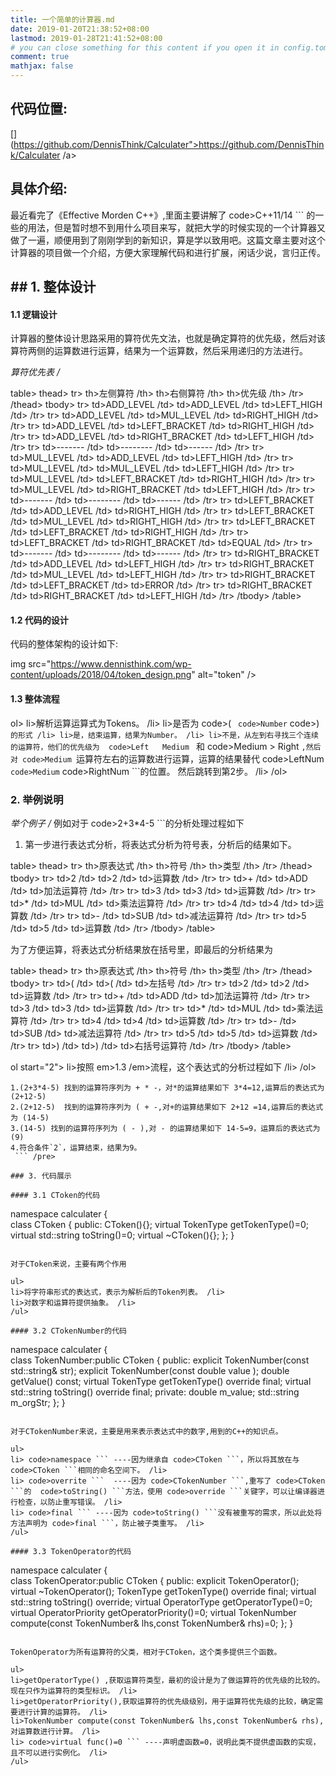 ```yaml
---
title: 一个简单的计算器.md
date: 2019-01-20T21:38:52+08:00
lastmod: 2019-01-28T21:41:52+08:00
# you can close something for this content if you open it in config.toml.
comment: true
mathjax: false
---
```



## 代码位置:    

[](https://github.com/DennisThink/Calculater">https://github.com/DennisThink/Calculater /a>

## 具体介绍:    

最近看完了《Effective Morden C++》,里面主要讲解了  code>C++11/14 ``` 的一些的用法，但是暂时想不到用什么项目来写，就把大学的时候实现的一个计算器又做了一遍，顺便用到了刚刚学到的新知识，算是学以致用吧。这篇文章主要对这个计算器的项目做一个介绍，方便大家理解代码和进行扩展，闲话少说，言归正传。

## ## 1. 整体设计    

#### 1.1 逻辑设计    

计算器的整体设计思路采用的算符优先文法，也就是确定算符的优先级，然后对该算符两侧的运算数进行运算，结果为一个运算数，然后采用递归的方法进行。

 *算符优先表 /*

 table>
 thead>
 tr>
   th>左侧算符 /th>
   th>右侧算符 /th>
   th>优先级 /th>
 /tr>
 /thead>
 tbody>
 tr>
   td>ADD_LEVEL /td>
   td>ADD_LEVEL /td>
   td>LEFT_HIGH /td>
 /tr>
 tr>
   td>ADD_LEVEL /td>
   td>MUL_LEVEL /td>
   td>RIGHT_HIGH /td>
 /tr>
 tr>
   td>ADD_LEVEL /td>
   td>LEFT_BRACKET /td>
   td>RIGHT_HIGH /td>
 /tr>
 tr>
   td>ADD_LEVEL /td>
   td>RIGHT_BRACKET /td>
   td>LEFT_HIGH /td>
 /tr>
 tr>
   td>------- /td>
   td>-------- /td>
   td>------ /td>
 /tr>
 tr>
   td>MUL_LEVEL /td>
   td>ADD_LEVEL /td>
   td>LEFT_HIGH /td>
 /tr>
 tr>
   td>MUL_LEVEL /td>
   td>MUL_LEVEL /td>
   td>LEFT_HIGH /td>
 /tr>
 tr>
   td>MUL_LEVEL /td>
   td>LEFT_BRACKET /td>
   td>RIGHT_HIGH /td>
 /tr>
 tr>
   td>MUL_LEVEL /td>
   td>RIGHT_BRACKET /td>
   td>LEFT_HIGH /td>
 /tr>
 tr>
   td>------- /td>
   td>-------- /td>
   td>------ /td>
 /tr>
 tr>
   td>LEFT_BRACKET /td>
   td>ADD_LEVEL /td>
   td>RIGHT_HIGH /td>
 /tr>
 tr>
   td>LEFT_BRACKET /td>
   td>MUL_LEVEL /td>
   td>RIGHT_HIGH /td>
 /tr>
 tr>
   td>LEFT_BRACKET /td>
   td>LEFT_BRACKET /td>
   td>RIGHT_HIGH /td>
 /tr>
 tr>
   td>LEFT_BRACKET /td>
   td>RIGHT_BRACKET /td>
   td>EQUAL /td>
 /tr>
 tr>
   td>------- /td>
   td>-------- /td>
   td>------ /td>
 /tr>
 tr>
   td>RIGHT_BRACKET /td>
   td>ADD_LEVEL /td>
   td>LEFT_HIGH /td>
 /tr>
 tr>
   td>RIGHT_BRACKET /td>
   td>MUL_LEVEL /td>
   td>LEFT_HIGH /td>
 /tr>
 tr>
   td>RIGHT_BRACKET /td>
   td>LEFT_BRACKET /td>
   td>ERROR /td>
 /tr>
 tr>
   td>RIGHT_BRACKET /td>
   td>RIGHT_BRACKET /td>
   td>LEFT_HIGH /td>
 /tr>
 /tbody>
 /table>

#### 1.2 代码的设计    

代码的整体架构的设计如下:

 img src="https://www.dennisthink.com/wp-content/uploads/2018/04/token_design.png" alt="token" />

#### 1.3 整体流程    

 ol>
 li>解析运算运算式为Tokens。 /li>
 li>是否为 code>( ```  code>Number ```  code>) ```的形式 /li>
 li>是，结束运算，结果为Number。 /li>
 li>不是，从左到右寻找三个连续的运算符，他们的优先级为  code>Left   Medium ``` 和  code>Medium > Right ```,然后对 code>Medium ```运算符左右的运算数进行运算，运算的结果替代  code>LeftNum ```  code>Medium ```  code>RightNum ```的位置。
然后跳转到第2步。 /li>
 /ol>

### 2. 举例说明    

 *举个例子 /*
例如对于  code>2+3*4-5 ```的分析处理过程如下
1. 第一步进行表达式分析，将表达式分析为符号表，分析后的结果如下。

 table>
 thead>
 tr>
   th>原表达式 /th>
   th>符号 /th>
   th>类型 /th>
 /tr>
 /thead>
 tbody>
 tr>
   td>2 /td>
   td>2 /td>
   td>运算数 /td>
 /tr>
 tr>
   td>+ /td>
   td>ADD /td>
   td>加法运算符 /td>
 /tr>
 tr>
   td>3 /td>
   td>3 /td>
   td>运算数 /td>
 /tr>
 tr>
   td>* /td>
   td>MUL /td>
   td>乘法运算符 /td>
 /tr>
 tr>
   td>4 /td>
   td>4 /td>
   td>运算数 /td>
 /tr>
 tr>
   td>- /td>
   td>SUB /td>
   td>减法运算符 /td>
 /tr>
 tr>
   td>5 /td>
   td>5 /td>
   td>运算数 /td>
 /tr>
 /tbody>
 /table>

为了方便运算，将表达式分析结果放在括号里，即最后的分析结果为

 table>
 thead>
 tr>
   th>原表达式 /th>
   th>符号 /th>
   th>类型 /th>
 /tr>
 /thead>
 tbody>
 tr>
   td>( /td>
   td>( /td>
   td>左括号 /td>
 /tr>
 tr>
   td>2 /td>
   td>2 /td>
   td>运算数 /td>
 /tr>
 tr>
   td>+ /td>
   td>ADD /td>
   td>加法运算符 /td>
 /tr>
 tr>
   td>3 /td>
   td>3 /td>
   td>运算数 /td>
 /tr>
 tr>
   td>* /td>
   td>MUL /td>
   td>乘法运算符 /td>
 /tr>
 tr>
   td>4 /td>
   td>4 /td>
   td>运算数 /td>
 /tr>
 tr>
   td>- /td>
   td>SUB /td>
   td>减法运算符 /td>
 /tr>
 tr>
   td>5 /td>
   td>5 /td>
   td>运算数 /td>
 /tr>
 tr>
   td>) /td>
   td>) /td>
   td>右括号运算符 /td>
 /tr>
 /tbody>
 /table>

 ol start="2">
 li>按照  em>1.3 /em>流程，这个表达式的分析过程如下 /li>
 /ol>

```
1.(2+3*4-5) 找到的运算符序列为 + * -，对*的运算结果如下 3*4=12,运算后的表达式为 (2+12-5) 
2.(2+12-5)  找到的运算符序列为 ( + -,对+的运算结果如下 2+12 =14,运算后的表达式为 (14-5)
3.(14-5) 找到的运算符序列为 ( - ),对 - 的运算结果如下 14-5=9，运算后的表达式为 (9)
4.符合条件`2`，运算结束，结果为9。
 ``` /pre>

### 3. 代码展示    

#### 3.1 CToken的代码    

```
namespace calculater {  
class CToken
{
public:
    CToken(){};
    virtual TokenType getTokenType()=0;
    virtual std::string toString()=0;
    virtual ~CToken(){};
};
}
 ``` /pre>

对于CToken来说，主要有两个作用

 ul>
 li>将字符串形式的表达式，表示为解析后的Token列表。 /li>
 li>对数字和运算符提供抽象。 /li>
 /ul>

#### 3.2 CTokenNumber的代码    

```
namespace calculater {  
class TokenNumber:public CToken
{
public:
    explicit TokenNumber(const std::string& str);
    explicit TokenNumber(const double value );
    double   getValue() const;
    virtual  TokenType getTokenType() override final;
    virtual  std::string toString() override final;
private:
    double   m_value;
    std::string m_orgStr;
};
}
 ``` /pre>

对于CTokenNumber来说，主要是用来表示表达式中的数字,用到的C++的知识点。

 ul>
 li> code>namespace ``` ----因为继承自 code>CToken ```，所以将其放在与  code>CToken ```相同的命名空间下。 /li>
 li> code>overrite ```  ----因为 code>CTokenNumber ```,重写了 code>CToken ```的  code>toString() ```方法，使用 code>override ```关键字，可以让编译器进行检查，以防止重写错误。 /li>
 li> code>final ``` ----因为 code>toString() ```没有被重写的需求，所以此处将方法声明为 code>final ```，防止被子类重写。 /li>
 /ul>

#### 3.3 TokenOperator的代码    

```
namespace calculater {  
class TokenOperator:public CToken
{
public:
    explicit TokenOperator();
    virtual ~TokenOperator();
    TokenType getTokenType() override final;
    virtual std::string toString() override;
    virtual OperatorType getOperatorType()=0;
    virtual OperatorPriority getOperatorPriority()=0;
    virtual TokenNumber compute(const TokenNumber& lhs,const TokenNumber& rhs)=0;
};
}
 ``` /pre>

TokenOperator为所有运算符的父类，相对于CToken，这个类多提供三个函数。

 ul>
 li>getOperatorType() ,获取运算符类型，最初的设计是为了做运算符的优先级的比较的。现在只作为运算符的类型标识。 /li>
 li>getOperatorPriority(),获取运算符的优先级级别，用于运算符优先级的比较，确定需要进行计算的运算符。 /li>
 li>TokenNumber compute(const TokenNumber& lhs,const TokenNumber& rhs),对运算数进行计算。 /li>
 li> code>virtual func()=0 ``` ----声明虚函数=0，说明此类不提供虚函数的实现，且不可以进行实例化。 /li>
 /ul>